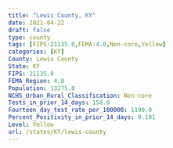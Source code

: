 ```yaml
---
title: "Lewis County, KY"
date: 2021-04-22
draft: false
type: county
tags: [FIPS:21135.0,FEMA:4.0,Non-core,Yellow]
categories: [KY]
County: Lewis County
State: KY
FIPS: 21135.0
FEMA_Region: 4.0
Population: 13275.0
NCHS_Urban_Rural_Classification: Non-core
Tests_in_prior_14_days: 158.0
Fourteen_day_test_rate_per_100000: 1190.0
Percent_Positivity_in_prior_14_days: 0.101
Level: Yellow
url: /states/KY/lewis-county
---
```



